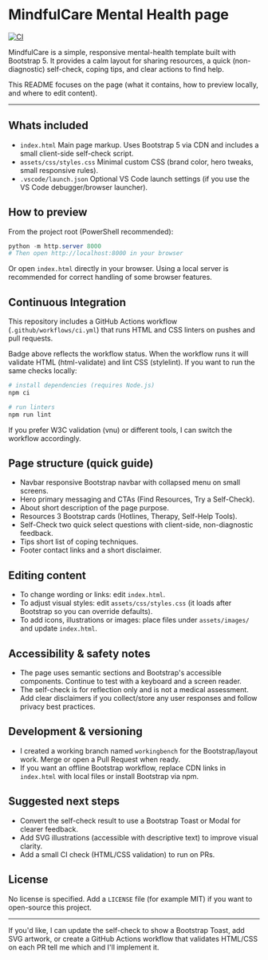﻿# MindfulCare  Mental Health page

[![CI](https://github.com/DarylMurphyCoder/mental-health/actions/workflows/ci.yml/badge.svg)](https://github.com/DarylMurphyCoder/mental-health/actions/workflows/ci.yml)

MindfulCare is a simple, responsive mental-health template built with Bootstrap 5. It provides a calm layout for sharing resources, a quick (non-diagnostic) self-check, coping tips, and clear actions to find help.

This README focuses on the page (what it contains, how to preview locally, and where to edit content).

---

## Whats included

- `index.html`  Main page markup. Uses Bootstrap 5 via CDN and includes a small client-side self-check script.
- `assets/css/styles.css`  Minimal custom CSS (brand color, hero tweaks, small responsive rules).
- `.vscode/launch.json`  Optional VS Code launch settings (if you use the VS Code debugger/browser launcher).

## How to preview

From the project root (PowerShell recommended):

```powershell
python -m http.server 8000
# Then open http://localhost:8000 in your browser
```

Or open `index.html` directly in your browser. Using a local server is recommended for correct handling of some browser features.

## Continuous Integration

This repository includes a GitHub Actions workflow (`.github/workflows/ci.yml`) that runs HTML and CSS linters on pushes and pull requests.

Badge above reflects the workflow status. When the workflow runs it will validate HTML (html-validate) and lint CSS (stylelint). If you want to run the same checks locally:

```powershell
# install dependencies (requires Node.js)
npm ci

# run linters
npm run lint
```

If you prefer W3C validation (vnu) or different tools, I can switch the workflow accordingly.

## Page structure (quick guide)

- Navbar  responsive Bootstrap navbar with collapsed menu on small screens.
- Hero  primary messaging and CTAs (Find Resources, Try a Self-Check).
- About  short description of the page purpose.
- Resources  3 Bootstrap cards (Hotlines, Therapy, Self-Help Tools).
- Self-Check  two quick select questions with client-side, non-diagnostic feedback.
- Tips  short list of coping techniques.
- Footer  contact links and a short disclaimer.

## Editing content

- To change wording or links: edit `index.html`.
- To adjust visual styles: edit `assets/css/styles.css` (it loads after Bootstrap so you can override defaults).
- To add icons, illustrations or images: place files under `assets/images/` and update `index.html`.

## Accessibility & safety notes

- The page uses semantic sections and Bootstrap's accessible components. Continue to test with a keyboard and a screen reader.
- The self-check is for reflection only and is not a medical assessment. Add clear disclaimers if you collect/store any user responses and follow privacy best practices.

## Development & versioning

- I created a working branch named `workingbench` for the Bootstrap/layout work. Merge or open a Pull Request when ready.
- If you want an offline Bootstrap workflow, replace CDN links in `index.html` with local files or install Bootstrap via npm.

## Suggested next steps

- Convert the self-check result to use a Bootstrap Toast or Modal for clearer feedback.
- Add SVG illustrations (accessible with descriptive text) to improve visual clarity.
- Add a small CI check (HTML/CSS validation) to run on PRs.

## License

No license is specified. Add a `LICENSE` file (for example MIT) if you want to open-source this project.

---

If you'd like, I can update the self-check to show a Bootstrap Toast, add SVG artwork, or create a GitHub Actions workflow that validates HTML/CSS on each PR  tell me which and I'll implement it.
